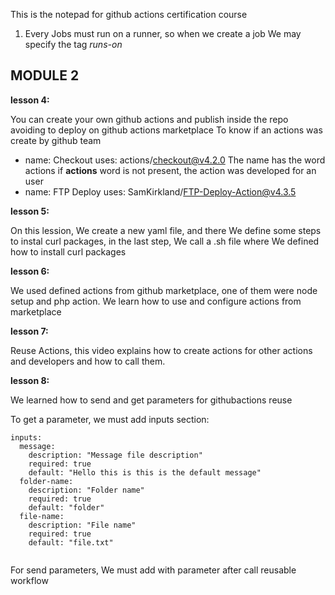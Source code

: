 This is the notepad for github actions certification course

1. Every Jobs must run on a runner, so when we create a job We may specify the tag *runs-on*

## MODULE 2

**lesson 4:**

You can create your own github actions and publish inside the repo avoiding to deploy on github actions marketplace
To know if an actions was create by github team

- name: Checkout
  uses: actions/checkout@v4.2.0
  The name has the word actions if **actions** word is not present, the action was developed for an user
- name: FTP Deploy
  uses: SamKirkland/FTP-Deploy-Action@v4.3.5

**lesson 5:**

On this lession, We create a new yaml file, and there We define some steps to instal curl packages, in the last step, We call a .sh file where We defined how to install curl packages

**lesson 6:**

We used defined actions from github marketplace, one of them were node setup and php action.
We learn how to use and configure actions from marketplace

**lesson 7:**

Reuse Actions, this video explains how to create actions for other actions and developers and how to call them.

**lesson 8:**

We learned how to send and get parameters for githubactions reuse

To get a parameter, we must add inputs section:

```
inputs:
  message:
    description: "Message file description"
    required: true
    default: "Hello this is this is the default message"
  folder-name:
    description: "Folder name"
    required: true
    default: "folder"
  file-name:
    description: "File name"
    required: true
    default: "file.txt"


```

For send parameters, We must add with parameter after call reusable workflow
